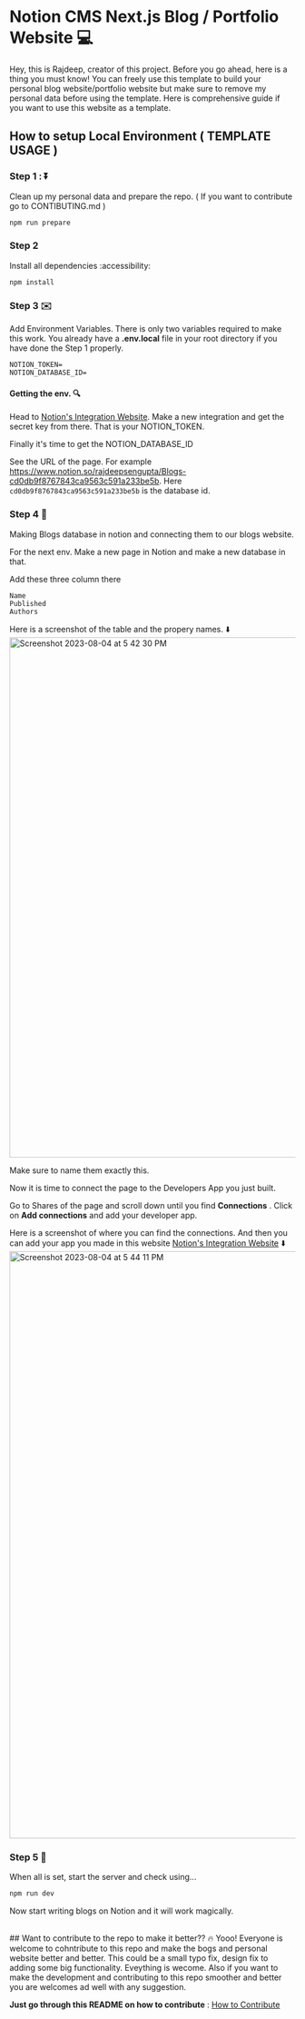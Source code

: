 # Notion CMS Next.js Blog / Portfolio Website 💻
Hey, this is Rajdeep, creator of this project. Before you go ahead, here is a thing you must know! You can freely use this template to build your personal blog website/portfolio website but make sure to remove my personal data before using the template. Here is comprehensive guide if you want to use this website as a template.

## How to setup Local Environment ( TEMPLATE USAGE )

### Step 1 : ⏬

Clean up my personal data and prepare the repo. ( If you want to contribute go to CONTIBUTING.md )

```bash
npm run prepare 
```

### Step 2 

Install all dependencies :accessibility:

```
npm install
```

### Step 3 ✉️

Add Environment Variables. There is only two variables required to make this work. You already have a **.env.local** file in your root directory if you have done the Step 1 properly.
```
NOTION_TOKEN=
NOTION_DATABASE_ID=
```

#### Getting the env. 🔍
Head to [Notion's Integration Website](https://www.notion.so/my-integrations). Make a new integration and get the secret key from there. That is your NOTION_TOKEN.

Finally it's time to get the NOTION_DATABASE_ID

See the URL of the page. For example https://www.notion.so/rajdeepsengupta/Blogs-cd0db9f8767843ca9563c591a233be5b. Here `cd0db9f8767843ca9563c591a233be5b` is the database id.

### Step 4 🤝

Making Blogs database in notion and connecting them to our blogs website.


For the next env. Make a new page in Notion and make a new database in that. 

Add these three column there
```
Name
Published
Authors
```
Here is a screenshot of the table and the propery names. ⬇️
<img width="916" alt="Screenshot 2023-08-04 at 5 42 30 PM" src="https://github.com/Rajdip019/portfolio/assets/91758830/420a1659-cf92-4ef3-9a3b-82d5f952afc1">


Make sure to name them exactly this.

Now it is time to connect the page to the Developers App you just built.

Go to Shares of the page and scroll down until you find **Connections** . Click on **Add connections** and add your developer app. 

Here is a screenshot of where you can find the connections. And then you can add your app you made in this website [Notion's Integration Website](https://www.notion.so/my-integrations) ⬇️
<img width="1034" alt="Screenshot 2023-08-04 at 5 44 11 PM" src="https://github.com/Rajdip019/portfolio/assets/91758830/39babb13-9f74-4278-a6c9-720acbefa40f">

### Step 5 🏃
When all is set, start the server and check using...

```bash
npm run dev
```

Now start writing blogs on Notion and it will work magically.  

<br />
## Want to contribute to the repo to make it better?? 🔥
Yooo! Everyone is welcome to cohntribute to this repo and make the bogs and personal website better and better. This could be a small typo fix, design fix to adding some big functionality. Eveything is wecome. Also if you want to make the development and contributing to this repo smoother and better you are welcomes ad well with any suggestion. 

**Just go through this README on how to contribute** : [How to Contribute](./CONTRIBUTING.md)
